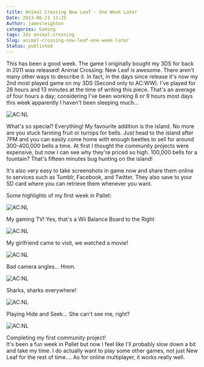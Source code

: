 ```yaml
---
title: Animal Crossing New Leaf - One Week Later
Date: 2013-06-21 11:25
Author: jamesleighton
categories: Gaming
tags: 3ds animal-crossing
Slug: animal-crossing-new-leaf-one-week-later
Status: published
---
```

This has been a good week. The game I originally bought my 3DS for back in 2011 was released! Animal Crossing: New Leaf is awesome. There aren't many other ways to describe it. In fact, in the days since release it's now my 2nd most played game on my 3DS (Second only to AC:WW). I've played for 28 hours and 13 minutes at the time of writing this piece. That's an average of four hours a day; considering I've been working 8 or 9 hours most days this week apparently I haven't been sleeping much...

![AC:NL](/images/Animal-Crossing-New-Leaf-Logo-Minty-Background.jpg)

What's so special? Everything! My favourite addition is the island. No more are you stuck farming fruit or turnips for bells. Just head to the island after 7PM and you can easily come home with enough beetles to sell for around 300-400,000 bells a time. At first I thought the community projects were expensive, but now I can see why they're priced so high. 100,000 bells for a fountain? That's fifteen minutes bug hunting on the island!

It's also very easy to take screenshots in game now and share them online to services such as Tumblr, Facebook, and Twitter. They also save to your SD card where you can retrieve them whenever you want.

Some highlights of my first week in Pallet:

![AC:NL](/images/HNI_0084.JPG)

My gaming TV! Yes, that's a Wii Balance Board to the Right

![AC:NL](/images/HNI_0093.JPG)

My girlfriend came to visit, we watched a movie!

![AC:NL](/images/HNI_0088.JPG)

Bad camera angles... Hmm.

![AC:NL](/images/HNI_0096.JPG)

Sharks, sharks everywhere!

![AC:NL](/images/HNI_0015.JPG)

Playing Hide and Seek... She can't see me, right?

![AC:NL](/images/HNI_0005.JPG)

Completing my first community project!  
It's been a fun week in Pallet but now I feel like I'll probably slow down a bit and take my time. I do actually want to play some other games, not just New Leaf for the rest of time.... As for online multiplayer, it works really well.

